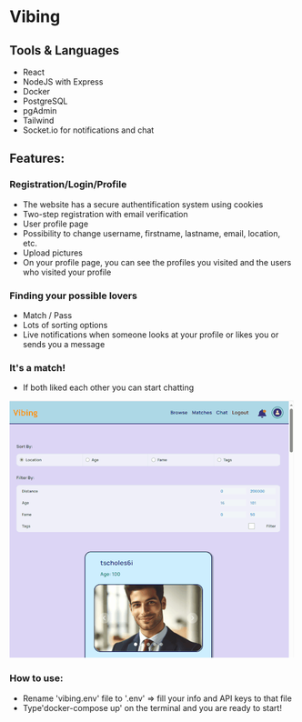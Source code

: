 # Vibing

## Tools & Languages
* React
* NodeJS with Express
* Docker
* PostgreSQL
* pgAdmin
* Tailwind
* Socket.io for notifications and chat

## Features:
### Registration/Login/Profile
* The website has a secure authentification system using cookies
* Two-step registration with email verification
* User profile page
* Possibility to change username, firstname, lastname, email, location, etc.
* Upload pictures
* On your profile page, you can see the profiles you visited and the users who visited your profile


### Finding your possible lovers
* Match / Pass 
* Lots of sorting options
* Live notifications when someone looks at your profile or likes you or sends you a message

 ### It's a match!
 * If both liked each other you can start chatting

![App Demo](client/src/images/Animation4.gif)


 ### How to use:
 * Rename 'vibing.env' file to '.env' => fill your info and API keys to that file
 * Type'docker-compose up' on the terminal and you are ready to start!
 
 


